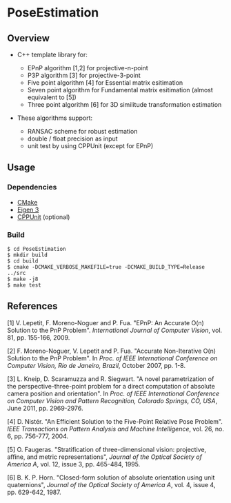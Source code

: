 # PoseEstimation
## Overview
* C++ template library for:
    * EPnP algorithm [1,2] for projective-n-point
    * P3P algorithm [3] for projective-3-point
    * Five point algorithm [4] for Essential matrix esitimation
    * Seven point algorithm for Fundamental matrix esitimation (almost equivalent to [5])
    * Three point algorithm [6] for 3D similitude transformation estimation

* These algorithms support:
    * RANSAC scheme for robust estimation
    * double / float precision as input
    * unit test by using CPPUnit (except for EPnP)

## Usage
### Dependencies
* [CMake](https://cmake.org/)
* [Eigen 3](https://eigen.tuxfamily.org/)
* [CPPUnit](https://sourceforge.net/projects/cppunit/) (optional)
### Build
```
$ cd PoseEstimation
$ mkdir build
$ cd build
$ cmake -DCMAKE_VERBOSE_MAKEFILE=true -DCMAKE_BUILD_TYPE=Release ../src
$ make -j8
$ make test
```

## References
[1] V. Lepetit, F. Moreno-Noguer and P. Fua. "EPnP: An Accurate O(n) Solution to the PnP Problem". *International Journal of Computer Vision*, vol. 81, pp. 155-166, 2009.

[2] F. Moreno-Noguer, V. Lepetit and P. Fua. "Accurate Non-Iterative O(n) Solution to the PnP Problem". In *Proc. of IEEE International Conference on Computer Vision, Rio de Janeiro, Brazil*, October 2007, pp. 1-8.

[3] L. Kneip, D. Scaramuzza and R. Siegwart. "A novel parametrization of the perspective-three-point problem for a direct computation of absolute camera position and orientation". In *Proc. of IEEE International Conference on Computer Vision and Pattern Recognition, Colorado Springs, CO, USA*, June 2011, pp. 2969-2976.

[4] D. Nistér. "An Efficient Solution to the Five-Point Relative Pose Problem". *IEEE Transactions on Pattern Analysis and Machine Intelligence*, vol. 26, no. 6, pp. 756-777, 2004.

[5] O. Faugeras. "Stratification of three-dimensional vision: projective, affine, and metric representations", *Journal of the Optical Society of America A*, vol. 12, issue 3, pp. 465-484, 1995.

[6] B. K. P. Horn. "Closed-form solution of absolute orientation using unit quaternions", *Journal of the Optical Society of America A*, vol. 4, issue 4, pp. 629-642, 1987.

